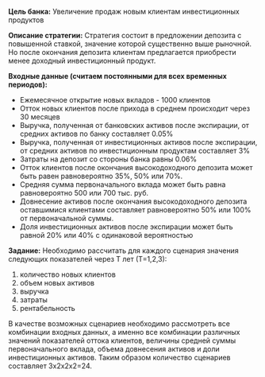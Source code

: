 **Цель банка:**
Увеличение продаж новым клиентам инвестиционных продуктов

**Описание стратегии:**
Стратегия состоит в предложении депозита с повышенной ставкой, значение которой существенно выше рыночной. Но после окончания депозита клиентам предлагается приобрести менее доходный инвестиционный продукт. 

**Входные данные (считаем постоянными для всех временных периодов):**
* Ежемесячное открытие новых вкладов - 1000 клиентов
* Отток новых клиентов после прихода в среднем происходит через 30 месяцев
* Выручка, полученная от банковских активов после экспирации, от средних активов по банку составляет 0.05%
* Выручка, полученная от инвестиционных активов после экспирации, от средних активов по инвестиционным продуктам составляет 3%
* Затраты на депозит со стороны банка равны 0.06%
* Отток клиентов после окончания высокодоходного депозита может быть равен равновероятно 35%, 50% или 70%.
* Средняя сумма первоначального вклада может быть равна равновероятно 500 или 700 тыс. руб.
* Довнесение активов после окончания высокодоходного депозита оставшимися клиентами составляет равновероятно 50% или 100% от первоначальной суммы.
* Доля инвестиционных активов после экспирации может быть равной 20% или 40% с одинаковой вероятностью

**Задание:**
Необходимо рассчитать для каждого сценария значения следующих показателей через Т лет (Т=1,2,3):
1)	количество новых клиентов
2)	объем новых активов
3)	выручка
4)	затраты
5)	рентабельность

В качестве возможных сценариев необходимо рассмотреть все комбинации входных данных, а именно все комбинации различных значений показателей оттока клиентов, величины средней суммы первоначального вклада, объема довнесения активов и доли инвестиционных активов. Таким образом количество сценариев составляет 3х2х2х2=24.
